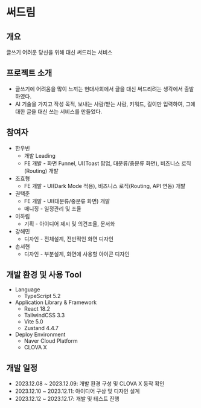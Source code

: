 # 써드림

## 개요
글쓰기 어려운 당신을 위해 대신 써드리는 서비스

## 프로젝트 소개
* 글쓰기에 어려움을 많이 느끼는 현대사회에서 글을 대신 써드리려는 생각에서 출발하였다.
* AI 기술을 가지고 작성 목적, 보내는 사람/받는 사람, 키워드, 길이만 입력하여, 그에 대한 글을 대신 쓰는 서비스를 만들었다.

## 참여자
* 한우빈
    * 개발 Leading
    * FE 개발 - 화면 Funnel, UI(Toast 팝업, 대분류/중분류 화면), 비즈니스 로직(Routing) 개발
* 조효형
    * FE 개발 - UI(Dark Mode 적용), 비즈니스 로직(Routing, API 연동) 개발
* 권택준
    * FE 개발 - UI(대분류/중분류 화면) 개발
    * 매니징 - 일정관리 및 조율
* 이하림
    * 기획 - 아이디어 제시 및 의견조율, 문서화
* 강해민
    * 디자인 - 전체설계, 전반적인 화면 디자인
* 손서현
    * 디자인 - 부분설계, 화면에 사용할 아이콘 디자인

## 개발 환경 및 사용 Tool
* Language
    * TypeScript 5.2
* Application Library & Framework
    * React 18.2
    * TailwindCSS 3.3
    * Vite 5.0
    * Zustand 4.4.7
* Deploy Environment
    * Naver Cloud Platform
    * CLOVA X

## 개발 일정
- 2023.12.08 ~ 2023.12.09: 개발 환경 구성 및 CLOVA X 동작 확인
- 2023.12.10 ~ 2023.12.11: 아이디어 구상 및 디자인 설계
- 2023.12.12 ~ 2023.12.17: 개발 및 테스트 진행
